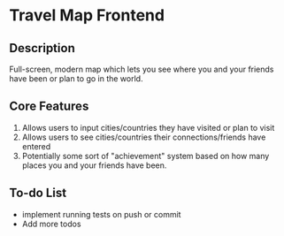 # Travel Map Frontend

## Description
Full-screen, modern map which lets you see where you and your friends have been or plan to go in the world.

## Core Features
1) Allows users to input cities/countries they have visited or plan to visit
2) Allows users to see cities/countries their connections/friends have entered
3) Potentially some sort of "achievement" system based on how many places you and your friends have been.

## To-do List

* implement running tests on push or commit
* Add more todos
